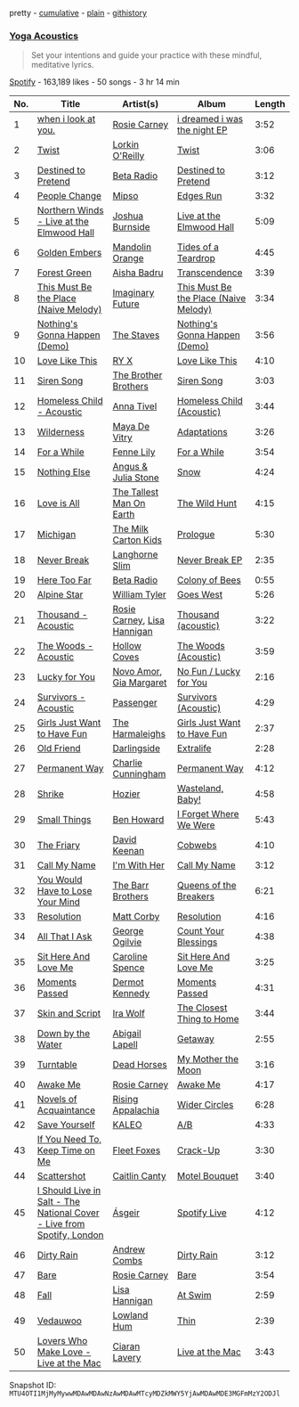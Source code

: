 pretty - [cumulative](/playlists/cumulative/37i9dQZF1DWUPAFOWtSz6P.md) - [plain](/playlists/plain/37i9dQZF1DWUPAFOWtSz6P) - [githistory](https://github.githistory.xyz/mackorone/spotify-playlist-archive/blob/main/playlists/plain/37i9dQZF1DWUPAFOWtSz6P)

### [Yoga Acoustics](https://open.spotify.com/playlist/37i9dQZF1DWUPAFOWtSz6P)

> Set your intentions and guide your practice with these mindful, meditative lyrics.

[Spotify](https://open.spotify.com/user/spotify) - 163,189 likes - 50 songs - 3 hr 14 min

| No. | Title | Artist(s) | Album | Length |
|---|---|---|---|---|
| 1 | [when i look at you.](https://open.spotify.com/track/3rQnmsnyKJ2ytIv4LxkDmT) | [Rosie Carney](https://open.spotify.com/artist/3Aut8hgiqZSy2qmJluZMU9) | [i dreamed i was the night EP](https://open.spotify.com/album/2NGho5cUvQNMxyFEcz0j8r) | 3:52 |
| 2 | [Twist](https://open.spotify.com/track/7rbVQAeKbC37aU45N5GOVC) | [Lorkin O'Reilly](https://open.spotify.com/artist/4NQg2mwGxphbDjrkc1Rb6l) | [Twist](https://open.spotify.com/album/0b2nNS8Gbjojn314hxDzVL) | 3:06 |
| 3 | [Destined to Pretend](https://open.spotify.com/track/7aMsAx7UULQ2ozQvX7do3G) | [Beta Radio](https://open.spotify.com/artist/0syIRg9MPSpJIC0QCPUaHB) | [Destined to Pretend](https://open.spotify.com/album/2WJNUi4IgsmBrXIUzfvTAr) | 3:12 |
| 4 | [People Change](https://open.spotify.com/track/1iepnn71MidOJZ7Y3vfgE4) | [Mipso](https://open.spotify.com/artist/5Bcrb5qQMVTEbJ43fdIS4A) | [Edges Run](https://open.spotify.com/album/2lkaT5goLtwJKxW4EM7Ou4) | 3:32 |
| 5 | [Northern Winds \- Live at the Elmwood Hall](https://open.spotify.com/track/6GRPP8gcoTqfbWIGhPLJ0t) | [Joshua Burnside](https://open.spotify.com/artist/244AFgFclA9c1IcjWOAqoV) | [Live at the Elmwood Hall](https://open.spotify.com/album/7cbC5xWYR3RyiBwy6VORlZ) | 5:09 |
| 6 | [Golden Embers](https://open.spotify.com/track/3fOETmGlFv8nCmZSMIPfmL) | [Mandolin Orange](https://open.spotify.com/artist/675tsBPpaZtqyiBwEf3ZEP) | [Tides of a Teardrop](https://open.spotify.com/album/3Z2WGCFNGlAJgiyG2tOkjs) | 4:45 |
| 7 | [Forest Green](https://open.spotify.com/track/6MdpU45V7K5WSTfhK1IhoV) | [Aisha Badru](https://open.spotify.com/artist/3vsVCHUe68gqUMIZwaVUIK) | [Transcendence](https://open.spotify.com/album/4ZjJMYZSIk0mbZ6iXkwgvM) | 3:39 |
| 8 | [This Must Be the Place \(Naive Melody\)](https://open.spotify.com/track/68DJwUeMyM2ac4Kahfzzy8) | [Imaginary Future](https://open.spotify.com/artist/470WlqN9HSRDGNaMufeHHF) | [This Must Be the Place \(Naive Melody\)](https://open.spotify.com/album/5Lmem0h0uYNzJA6qep0sf2) | 3:34 |
| 9 | [Nothing's Gonna Happen \(Demo\)](https://open.spotify.com/track/4UZOq2XyfLk3Yl5ip4fwm7) | [The Staves](https://open.spotify.com/artist/5G49Sq5mMzAkGL4ZP6eVPY) | [Nothing's Gonna Happen \(Demo\)](https://open.spotify.com/album/77IaIITv6d4uIskRJnIu5U) | 3:56 |
| 10 | [Love Like This](https://open.spotify.com/track/2FCckttvtgRkQHkeWHer6J) | [RY X](https://open.spotify.com/artist/2KjAo6wVc9d2WcxdxSArpV) | [Love Like This](https://open.spotify.com/album/4ZxgR8Pmmvdjy7J8fmTMLp) | 4:10 |
| 11 | [Siren Song](https://open.spotify.com/track/3nKCmdfFSB49NPGRsfD4wh) | [The Brother Brothers](https://open.spotify.com/artist/7bsyET4aRFBJ9dOtGeHCX5) | [Siren Song](https://open.spotify.com/album/2muIm4KF0yGt8T630su2Vq) | 3:03 |
| 12 | [Homeless Child \- Acoustic](https://open.spotify.com/track/1I14oKNk5Cyt3erLwovaWv) | [Anna Tivel](https://open.spotify.com/artist/112l2WmZaTlJcl13f4iFAs) | [Homeless Child \(Acoustic\)](https://open.spotify.com/album/18kuCvlhOvrfGZHriHxgbs) | 3:44 |
| 13 | [Wilderness](https://open.spotify.com/track/2qw3TJxd8Wn2ZVGHkf8YaW) | [Maya De Vitry](https://open.spotify.com/artist/183NiypM74rwjSbeava1pq) | [Adaptations](https://open.spotify.com/album/75KCEmU9IxlwClwPnM4KEC) | 3:26 |
| 14 | [For a While](https://open.spotify.com/track/6Qk4zqHRjy4huavhMyQ5co) | [Fenne Lily](https://open.spotify.com/artist/7iPH2BRBF9wKa6ljxvdext) | [For a While](https://open.spotify.com/album/2Mf95tVtt4V6ewsVsYipHL) | 3:54 |
| 15 | [Nothing Else](https://open.spotify.com/track/33ZjZqqFuGRTPjNVqO0h8o) | [Angus & Julia Stone](https://open.spotify.com/artist/4tvKz56Tr39bkhcQUTO0Xr) | [Snow](https://open.spotify.com/album/19KbCZVQpfC3eyD4Db3Vrq) | 4:24 |
| 16 | [Love is All](https://open.spotify.com/track/3gVuz4Bhvxb2J0iGSH8bCZ) | [The Tallest Man On Earth](https://open.spotify.com/artist/2BpAc5eK7Rz5GAwSp9UYXa) | [The Wild Hunt](https://open.spotify.com/album/2W2Na2SJuf7jqvjNuSjh5J) | 4:15 |
| 17 | [Michigan](https://open.spotify.com/track/0WkJWnMCumm1fnFscdY7Rw) | [The Milk Carton Kids](https://open.spotify.com/artist/7fxtWEwKKrFaykKItspdYg) | [Prologue](https://open.spotify.com/album/12M64Waii6uYeGrpkUwo3K) | 5:30 |
| 18 | [Never Break](https://open.spotify.com/track/3usBViVaNvJsFkFxUpOxCP) | [Langhorne Slim](https://open.spotify.com/artist/099toTcKJoywTosZr2hHjy) | [Never Break EP](https://open.spotify.com/album/1tdRdrWNCNpLtjpel7rjZG) | 2:35 |
| 19 | [Here Too Far](https://open.spotify.com/track/383MxeoXVw7bdeBKEz68Po) | [Beta Radio](https://open.spotify.com/artist/0syIRg9MPSpJIC0QCPUaHB) | [Colony of Bees](https://open.spotify.com/album/22ydepp9MkmGOVOG89v9DU) | 0:55 |
| 20 | [Alpine Star](https://open.spotify.com/track/3QDwa1AZKMBPrEMmme8gXo) | [William Tyler](https://open.spotify.com/artist/3iexGtoBAyCUbxOKeru5py) | [Goes West](https://open.spotify.com/album/0JbGIBNY8NDj1rpV6BAOCD) | 5:26 |
| 21 | [Thousand \- Acoustic](https://open.spotify.com/track/0NSqOUjf55rgVEqN7e9fhb) | [Rosie Carney](https://open.spotify.com/artist/3Aut8hgiqZSy2qmJluZMU9), [Lisa Hannigan](https://open.spotify.com/artist/0z7Yuv7DuDQ5SaVn4VSlLt) | [Thousand \(acoustic\)](https://open.spotify.com/album/2Xi1N0ITpSzirX15uhBFpI) | 3:22 |
| 22 | [The Woods \- Acoustic](https://open.spotify.com/track/6uaIMhUZXMuT2Zz0vxrFiR) | [Hollow Coves](https://open.spotify.com/artist/7IAFAOtc9kTYNTizhLSWM6) | [The Woods \(Acoustic\)](https://open.spotify.com/album/1YkP0hYlF5E4il2VPTFFGZ) | 3:59 |
| 23 | [Lucky for You](https://open.spotify.com/track/19jTCAxeVnkwKnWHSsdg0i) | [Novo Amor](https://open.spotify.com/artist/0rZp7G3gIH6WkyeXbrZnGi), [Gia Margaret](https://open.spotify.com/artist/7fnMav7xXJwwjbyWbSjF4C) | [No Fun / Lucky for You](https://open.spotify.com/album/7DVkaDX0Y47rRsJqgvHjyh) | 2:16 |
| 24 | [Survivors \- Acoustic](https://open.spotify.com/track/0HE3TnUyHfk9HW09zzbbxc) | [Passenger](https://open.spotify.com/artist/0gadJ2b9A4SKsB1RFkBb66) | [Survivors \(Acoustic\)](https://open.spotify.com/album/2qwkydqrFXErPlx9bWWzcW) | 4:29 |
| 25 | [Girls Just Want to Have Fun](https://open.spotify.com/track/6AMEC67bMX4EsJTpkozQ1r) | [The Harmaleighs](https://open.spotify.com/artist/0JpiOyzO3e8FYCsDe8EaUN) | [Girls Just Want to Have Fun](https://open.spotify.com/album/6cgwMTtbl2gvlAQ1vdcJR3) | 2:37 |
| 26 | [Old Friend](https://open.spotify.com/track/5v2nPcapVA5eXClN6pSKCy) | [Darlingside](https://open.spotify.com/artist/3DkhgIw7lIyxekurpXNTrm) | [Extralife](https://open.spotify.com/album/5OK6JHJhkSwle7EIeZZQ2E) | 2:28 |
| 27 | [Permanent Way](https://open.spotify.com/track/04BGOF5G8ztSjRkhhM0SmE) | [Charlie Cunningham](https://open.spotify.com/artist/78CiW0UJbHspFaVuVexOK6) | [Permanent Way](https://open.spotify.com/album/1x3aGPQ0dqSY0fzljjB9VD) | 4:12 |
| 28 | [Shrike](https://open.spotify.com/track/083PU4XnYAOMAGVruma3vb) | [Hozier](https://open.spotify.com/artist/2FXC3k01G6Gw61bmprjgqS) | [Wasteland, Baby!](https://open.spotify.com/album/2c7gFThUYyo2t6ogAgIYNw) | 4:58 |
| 29 | [Small Things](https://open.spotify.com/track/5RySo0AAUR0reTHSCvb6HC) | [Ben Howard](https://open.spotify.com/artist/5schNIzWdI9gJ1QRK8SBnc) | [I Forget Where We Were](https://open.spotify.com/album/4WI3oFEsDiHU3I5xHz88sF) | 5:43 |
| 30 | [The Friary](https://open.spotify.com/track/4ma6fuBfPGNWbAev6w5GdV) | [David Keenan](https://open.spotify.com/artist/4RhFWLvAR5H5uXvjWVmxMG) | [Cobwebs](https://open.spotify.com/album/1LcnviaqzuzuuHkDVnIMXa) | 4:10 |
| 31 | [Call My Name](https://open.spotify.com/track/2pU5gIulfIITLJw6F38IMK) | [I'm With Her](https://open.spotify.com/artist/3oXddLOOjkoUuC2sX1RMdr) | [Call My Name](https://open.spotify.com/album/4KnNIPnhyfsL1EJMsk0XeO) | 3:12 |
| 32 | [You Would Have to Lose Your Mind](https://open.spotify.com/track/6mV07lqIpvpBh3xBXn1M71) | [The Barr Brothers](https://open.spotify.com/artist/4OyRutd80DZC22C4pl63l7) | [Queens of the Breakers](https://open.spotify.com/album/7bErJxIgfTzYRhRrl2RZYH) | 6:21 |
| 33 | [Resolution](https://open.spotify.com/track/6C2PcJaxG7OXRU86zZiQOz) | [Matt Corby](https://open.spotify.com/artist/7CIW23FQUXPc1zebnO1TDG) | [Resolution](https://open.spotify.com/album/0V49RmdI91QvHAayrLPyS0) | 4:16 |
| 34 | [All That I Ask](https://open.spotify.com/track/3yr7FPyhX4GWyyavXiQ4FB) | [George Ogilvie](https://open.spotify.com/artist/56NSAhpJRoeaGi5uyUdYlI) | [Count Your Blessings](https://open.spotify.com/album/7vZ2TOWP6b6I2MYhtFRKld) | 4:38 |
| 35 | [Sit Here And Love Me](https://open.spotify.com/track/3HNmRvdUy8Ms0iefdvM0nk) | [Caroline Spence](https://open.spotify.com/artist/4De2r7QdHl1eZwnEnQ1IzE) | [Sit Here And Love Me](https://open.spotify.com/album/1uxkoe2SMjfBabPr6MWSJP) | 3:25 |
| 36 | [Moments Passed](https://open.spotify.com/track/3H4SQPQVJ4birjwbMMuYlY) | [Dermot Kennedy](https://open.spotify.com/artist/5KNNVgR6LBIABRIomyCwKJ) | [Moments Passed](https://open.spotify.com/album/4Pcj6texpZmV0vWu9CCu0X) | 4:31 |
| 37 | [Skin and Script](https://open.spotify.com/track/3oY35fxcKivIYskXGj8oYb) | [Ira Wolf](https://open.spotify.com/artist/5jq01ts8cBQWwVZOpMax6s) | [The Closest Thing to Home](https://open.spotify.com/album/7uhQv7Y3Po14oCgtrL7W3N) | 3:44 |
| 38 | [Down by the Water](https://open.spotify.com/track/4c5npp9gnwBHHyKnaqK2mD) | [Abigail Lapell](https://open.spotify.com/artist/6HyT9nfsNKEtu76UKQBD5g) | [Getaway](https://open.spotify.com/album/6SVeCBELPZSeSyO8RCbSOV) | 2:55 |
| 39 | [Turntable](https://open.spotify.com/track/0Dp07EA5ybveKSUE27CuEd) | [Dead Horses](https://open.spotify.com/artist/4dcU7cmzO3GECQGSKwl92z) | [My Mother the Moon](https://open.spotify.com/album/4dN53nS6qFV78cpbX24X6P) | 3:16 |
| 40 | [Awake Me](https://open.spotify.com/track/1MeVTXtqhNrYZpUj31eucF) | [Rosie Carney](https://open.spotify.com/artist/3Aut8hgiqZSy2qmJluZMU9) | [Awake Me](https://open.spotify.com/album/4nnNP5kAzmcBmoZwEKMBaK) | 4:17 |
| 41 | [Novels of Acquaintance](https://open.spotify.com/track/0yezdb6YOwO5YnwOQAKHPi) | [Rising Appalachia](https://open.spotify.com/artist/3I6e2ZqqoxQhXc9z7Tp5ci) | [Wider Circles](https://open.spotify.com/album/31Zi0Y9LF7yN08gNWgLHrs) | 6:28 |
| 42 | [Save Yourself](https://open.spotify.com/track/2AwPXDmMeUJGt2Ro5Ea10G) | [KALEO](https://open.spotify.com/artist/7jdFEYD2LTYjfwxOdlVjmc) | [A/B](https://open.spotify.com/album/4he4SQup02hEIQdwhZlZlk) | 4:33 |
| 43 | [If You Need To, Keep Time on Me](https://open.spotify.com/track/7d0XkI4iJ32nxeFAHFXbLQ) | [Fleet Foxes](https://open.spotify.com/artist/4EVpmkEwrLYEg6jIsiPMIb) | [Crack\-Up](https://open.spotify.com/album/0xtTojp4zfartyGtbFKN3v) | 3:30 |
| 44 | [Scattershot](https://open.spotify.com/track/450v4iRyLvyOwNInkQVCbP) | [Caitlin Canty](https://open.spotify.com/artist/3QOwPxkPpGvhbiPaEs7Pnl) | [Motel Bouquet](https://open.spotify.com/album/1wzGEFBlLXHmoW4OK4Qapu) | 3:40 |
| 45 | [I Should Live in Salt \- The National Cover \- Live from Spotify, London](https://open.spotify.com/track/1LF3VWJhOqD2VuuruLMSmu) | [Ásgeir](https://open.spotify.com/artist/7xUZ4069zcyBM4Bn10NQ1c) | [Spotify Live](https://open.spotify.com/album/315m5F9Xqwhfptakbs0fG8) | 4:12 |
| 46 | [Dirty Rain](https://open.spotify.com/track/6hNZ5O5riDfxd2wWNgkjVn) | [Andrew Combs](https://open.spotify.com/artist/4ONwFcI8RGvYMG1vEIdS11) | [Dirty Rain](https://open.spotify.com/album/03OHMyiBTEOe4TPtpa0ISr) | 3:12 |
| 47 | [Bare](https://open.spotify.com/track/4NyDbkF2p3U0jeT8kiTFac) | [Rosie Carney](https://open.spotify.com/artist/3Aut8hgiqZSy2qmJluZMU9) | [Bare](https://open.spotify.com/album/1MyNz9qy24BF1VxpW2riZM) | 3:54 |
| 48 | [Fall](https://open.spotify.com/track/1h6QMOtZAR0wRyJBrqsoCt) | [Lisa Hannigan](https://open.spotify.com/artist/0z7Yuv7DuDQ5SaVn4VSlLt) | [At Swim](https://open.spotify.com/album/7JBhb8SSKqeTMWsSytyfJA) | 2:59 |
| 49 | [Vedauwoo](https://open.spotify.com/track/7f34NzgqC100aAxrtwurEi) | [Lowland Hum](https://open.spotify.com/artist/37YxyxKbCL7as3bH2adwQE) | [Thin](https://open.spotify.com/album/7z3uh23KJCyppUMkYwiHLn) | 2:39 |
| 50 | [Lovers Who Make Love \- Live at the Mac](https://open.spotify.com/track/36VE1ZN6UFtVpAH1HJELA6) | [Ciaran Lavery](https://open.spotify.com/artist/7zOuMHqRJ6YOMnCGpLfuTU) | [Live at the Mac](https://open.spotify.com/album/7IfKkyytqHkjdH2uRTXEIX) | 3:43 |

Snapshot ID: `MTU4OTI1MjMyMywwMDAwMDAwNzAwMDAwMTcyMDZkMWY5YjAwMDAwMDE3MGFmMzY2ODJl`